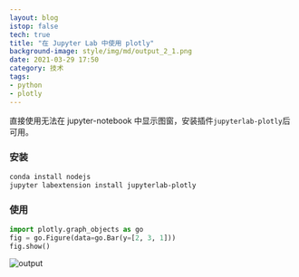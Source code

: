 ```yaml
---
layout: blog
istop: false
tech: true
title: "在 Jupyter Lab 中使用 plotly"
background-image: style/img/md/output_2_1.png
date: 2021-03-29 17:50
category: 技术
tags:
- python
- plotly
---
```


直接使用无法在 jupyter-notebook 中显示图窗，安装插件`jupyterlab-plotly`后可用。

### 安装

```bash
conda install nodejs
jupyter labextension install jupyterlab-plotly
```

[1]: https://stackoverflow.com/questions/52771328/plotly-chart-not-showing-in-jupyter-notebook

### 使用

```python
import plotly.graph_objects as go
fig = go.Figure(data=go.Bar(y=[2, 3, 1]))
fig.show()
```

![output](../../../style/img/md/output_2_1.png)
